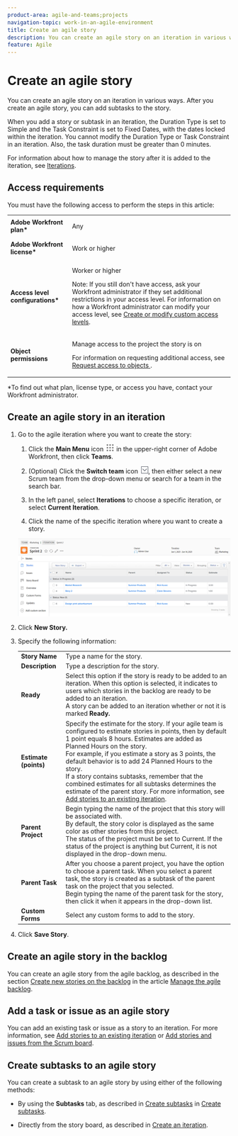 ```yaml
---
product-area: agile-and-teams;projects
navigation-topic: work-in-an-agile-environment
title: Create an agile story
description: You can create an agile story on an iteration in various ways. After you create an agile story, you can add subtasks to the story.
feature: Agile
---
```


# Create an agile story

You can create an agile story on an iteration in various ways. After you create an agile story, you can add subtasks to the story.

When you add a story or subtask in an iteration, the Duration Type is set to Simple and the Task Constraint is set to Fixed Dates, with the dates locked within the iteration. You cannot modify the Duration Type or Task Constraint in an iteration. Also, the task duration must be greater than 0 minutes.

For information about how to manage the story after it is added to the iteration, see [Iterations](../../agile/use-scrum-in-an-agile-team/iterations/iterations.md).

## Access requirements

You must have the following access to perform the steps in this article:

<table style="table-layout:auto"> 
 <col> 
 </col> 
 <col> 
 </col> 
 <tbody> 
  <tr> 
   <td role="rowheader"><strong>Adobe Workfront plan*</strong></td> 
   <td> <p>Any</p> </td> 
  </tr> 
  <tr> 
   <td role="rowheader"><strong>Adobe Workfront license*</strong></td> 
   <td> <p>Work or higher</p> </td> 
  </tr> 
  <tr> 
   <td role="rowheader"><strong>Access level configurations*</strong></td> 
   <td> <p>Worker or higher</p> <p>Note: If you still don't have access, ask your Workfront administrator if they set additional restrictions in your access level. For information on how a Workfront administrator can modify your access level, see <a href="../../administration-and-setup/add-users/configure-and-grant-access/create-modify-access-levels.md" class="MCXref xref">Create or modify custom access levels</a>.</p> </td> 
  </tr> 
  <tr> 
   <td role="rowheader"><strong>Object permissions</strong></td> 
   <td> <p>Manage access to the project the story is on</p> <p>For information on requesting additional access, see <a href="../../workfront-basics/grant-and-request-access-to-objects/request-access.md" class="MCXref xref">Request access to objects </a>.</p> </td> 
  </tr> 
 </tbody> 
</table>

&#42;To find out what plan, license type, or access you have, contact your Workfront administrator.

## Create an agile story in an iteration

1. Go to the agile iteration where you want to create the story:

   1. Click the **Main Menu** icon ![](assets/main-menu-icon.png) in the upper-right corner of Adobe Workfront, then click **Teams**.
   
   1. (Optional) Click the **Switch team** icon ![Switch team icon](assets/switch-team-icon.png), then either select a new Scrum team from the drop-down menu or search for a team in the search bar.
   
   1. In the left panel, select **Iterations** to choose a specific iteration, or select **Current Iteration**.
   1. Click the name of the specific iteration where you want to create a story.

   ![Add new story to iteration](assets/iteration-add-story.png)

1. Click **New Story.**
1. Specify the following information:  

   <table style="table-layout:auto">
    <col>
    <col>
    <tbody>
     <tr>
      <td role="rowheader"><strong>Story Name</strong></td>
      <td>Type a name for the story.</td>
     </tr>
     <tr>
      <td role="rowheader"><strong>Description</strong></td>
      <td>Type a description for the story.</td>
     </tr>
     <tr>
      <td role="rowheader"><strong>Ready</strong></td>
      <td>Select this option if the story is ready to be added to an iteration. When this option is selected, it indicates&nbsp;to users which stories in the backlog are ready to be added to an iteration.<br>A story can be added to an iteration whether or not it is marked <strong>Ready.</strong></td>
     </tr>
     <tr>
      <td role="rowheader"><strong>Estimate (points)</strong></td>
      <td>Specify the estimate for the story. If your&nbsp;agile team is configured to estimate stories in points, then by default 1 point equals 8 hours. Estimates are added as Planned Hours on the story.<br>For example, if you estimate a story as 3 points, the default behavior is to add 24 Planned Hours&nbsp;to the story.<br>If a story contains subtasks, remember that the combined&nbsp;estimates for all subtasks determines the estimate of the parent story. For more information, see <a href="../../agile/use-scrum-in-an-agile-team/iterations/add-stories-to-existing-iteration.md" class="MCXref xref">Add stories to an existing iteration</a>.</td>
     </tr>
     <tr>
      <td role="rowheader"><strong>Parent Project</strong></td>
      <td>Begin typing the name of the project that this story will be associated with.<br>By default, the story color is displayed as the same color as other stories from this project.<br>The status of the project must be set to Current. If the status of the project is anything but Current, it is not displayed in the drop-down menu.</td>
     </tr>
     <tr>
      <td role="rowheader"><strong>Parent Task</strong></td>
      <td>After you choose a parent project, you have the option to choose a parent task. When you select a parent task,&nbsp;the story is created as a subtask of the parent task on the project that you selected.<br>Begin&nbsp;typing the name of the parent task for the story, then click it when it appears in the drop-down list.</td>
     </tr>
     <tr>
      <td role="rowheader"><strong>Custom Forms</strong></td>
      <td>Select any custom forms to add to the story.</td>
     </tr>
    </tbody>
   </table>

1. Click **Save Story**.

## Create an agile story in the backlog

You can create an agile story from the agile backlog, as described in the section [Create new stories on the backlog](../../agile/work-in-an-agile-environment/manage-the-agile-backlog.md#creating-new-stories) in the article [Manage the agile backlog](../../agile/work-in-an-agile-environment/manage-the-agile-backlog.md).

## Add a task or issue as an agile story

You can add an existing task or issue as a story to an iteration. For more information, see [Add stories to an existing iteration](../../agile/use-scrum-in-an-agile-team/iterations/add-stories-to-existing-iteration.md) or [Add stories and issues from the Scrum board](../../agile/use-scrum-in-an-agile-team/scrum-board/add-story-from-scrum-board.md).

## Create subtasks to an agile story

You can create a subtask to an agile story by using either of the following methods:

* By using the **Subtasks** tab, as described in [Create subtasks](../../manage-work/tasks/create-tasks/create-subtasks.md#creating-subtasks) in [Create subtasks](../../manage-work/tasks/create-tasks/create-subtasks.md).

* Directly from the story board, as described in [Create an iteration](../../agile/use-scrum-in-an-agile-team/iterations/create-an-iteration.md).

